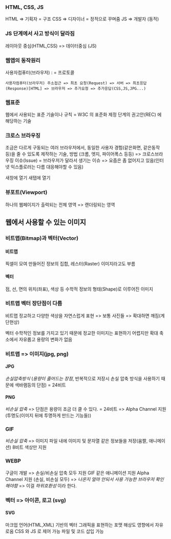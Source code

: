 ### HTML, CSS, JS 
HTML => 기획자 = 구조
CSS => 디자이너 = 정적으로 꾸며줌
JS => 개발자 (동적)

### JS 단계에서 사고 방식이 달라짐
레이아웃 중심(HTML,CSS) => 데이터중심 (JS)

### 웹앱의 동작원리
사용자컴퓨터(브라우저)
: = 프로토콜

```
사용자컴퓨터(브라우저) 주소접근 => 최초 요청(Request) => 서버 => 최초응답 (Response)[HTML] => 브라우저 => 추가요청 => 추가응답(CSS,JS,JPG...)
```

### 웹표준 
웹에서 사용되는 표준 기술이나 규칙 = W3C 의 표준화 제정 단계의 권고안(REC) 에 해당하는 기술

### 크로스 브라우징
조금은 다르게 구동되는 여러 브라우저에서, 동일한 사용자 경험(같은화면, 같은동작 등)을 줄 수 있도록 제작하는 기술, 방법
(크롬, 엣지, 파이어폭스 등등) => 크로스브라우징 이슈(Issue) = 브라우저가 달라서 생기는 이슈 => 요즘은 좀 없어지고 있음(인터넷 익스플로러는 다름 대응해야할 수 있음)

새창에 열기 새탭에 열기

### 뷰포트(Viewport)
하나의 웹페이지가 출력되는 전체 영역 => 랜더링되는 영역

## 웹에서 사용할 수 있는 이미지

### 비트맵(Bitmap)과 벡터(Vector)
#### 비트맵
픽셀이 모여 만들어진 정보의 집합, 레스터(Raster) 이미지라고도 부름
#### 벡터
점, 선, 면의 위치(좌표), 색상 등 수학적 정보의 형태(Shape)로 이루어진 이미지

### 비트맵 벡터 장단점이 다름

비트맵
정교하고 다양한 색상을 자연스럽게 표현 => 보통 사진들 => 확대하면 깨짐(계단현상)

벡터
수학적인 정보를 가지고 있기 때문에 정교한 이미지는 표현하기 어렵지만 확대 축소에서 자유롭고 용량의 변화가 없음

### 비트맵 => 이미지(jpg, png) 
#### JPG
*손실압축방식* (*용량이 줄어드는 장점*, 반복적으로 저장시 손실 압축 방식을 사용하기 때문에 색바램등의 단점) = 24비트
#### PNG 
*비손실 압축* => 단점은 용량이 조금 더 클 수 있다. = 24비트 => Alpha Channel 지원(투명도(이미지 뒤에 투명하게 만드는 기능들))
### GIF
*비손실 압축* => 이미지 파일 내에 이미지 및 문자열 같은 정보들을 저장(움짤, 애니메이션)
8비트 색상만 지원

### WEBP
구글이 개발 => 손실/비손실 압축 모두 지원
GIF 같은 애니메이션 지원
Alpha Channel 지원 (손실, 비손실 모두)
=> *나온지 얼마 안되서 사용 가능한 브라우저 확인해야함* => 이걸 *하위호환성* 이라 한다.

### 벡터 => 아이콘, 로고 (svg)
#### SVG
마크업 언어(HTML,XML) 기반의 벡터 그래픽을 표현하는 포맷
해상도 영향에서 자유로움
CSS 와 JS 로 제어 가능
파일 및 코드 삽입 가능

